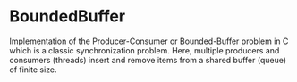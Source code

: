 # BoundedBuffer
Implementation of the Producer-Consumer or Bounded-Buffer problem in C which is a classic synchronization problem. Here, multiple producers and consumers (threads) insert and remove items from a shared buffer (queue) of finite size.
